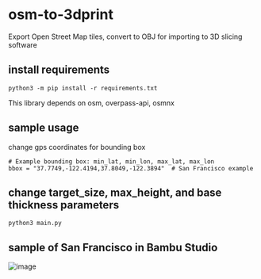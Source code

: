 # osm-to-3dprint
Export Open Street Map tiles, convert to OBJ for importing to 3D slicing software

## install requirements
```python3 -m pip install -r requirements.txt```

This library depends on osm, overpass-api, osmnx

## sample usage
change gps coordinates for bounding box

```
# Example bounding box: min_lat, min_lon, max_lat, max_lon
bbox = "37.7749,-122.4194,37.8049,-122.3894"  # San Francisco example
```

## change target_size, max_height, and base thickness parameters
```python3 main.py```


## sample of San Francisco in Bambu Studio
![image](https://github.com/user-attachments/assets/47d082ec-26f0-4698-87a6-0d0c1606c6bf)


